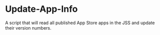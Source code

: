 # Update-App-Info
A script that will read all published App Store apps in the JSS and update their version numbers.
